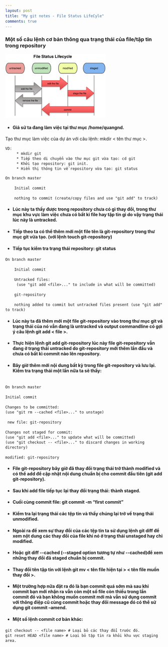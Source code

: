 ```yaml
---
layout: post
title: "My git notes - File Status LifeCyle"
comments: true
---
```


### Một số câu lệnh cơ bản thông qua trạng thái của file/tập tin trong repository

![File Status LifeCyle](https://raw.githubusercontent.com/qndev/blog/gh-pages/images/posts/gitstatus.png)

<!--more-->

* #### Giả sử ta đang làm việc tại thư mục /home/quangnd.

Tạo thư mục làm việc của dự án với câu lệnh: mkdir < tên thư mục >.

```console
VD:
     * mkdir git
     * Tiếp theo di chuyển vào thư mục git vừa tạo: cd git
     * Khởi tạo repository: git init.
     * Hiển thị thông tin về repository vừa tạo: git status
```

```console
On branch master

    Initial commit

    nothing to commit (create/copy files and use "git add" to track)
```

* #### Lúc này ta thấy được trong repository chưa có gì thay đổi, trong thư mục khu vực làm việc chưa có bất kì file hay tập tin gì do vậy trạng thái lúc này là untracked.


* #### Tiếp theo ta có thể thêm mới một file tên là git-repository trong thư mục git vừa tạo. (với lệnh touch git-repository)

* #### Tiếp tục kiểm tra trạng thái repository: git status

```console
On branch master

    Initial commit

    Untracked files:
     (use "git add <file>..." to include in what will be committed)

    git-repository

    nothing added to commit but untracked files present (use "git add" to track)
```

* #### Lúc này ta đã thêm mới một file git-repository vào trong thư mục git và trạng thái của nó vẫn đang là untracked và output commandline có gợi ý câu lệnh git add < file >.

* #### Thực hiện lệnh git add git-repository lúc này file git-repository vẫn đang ở trạng thái untracked do git-repository mới thêm lần đầu và chưa có bất kì commit nào lên repository.

* #### Bây giờ thêm mới nội dung bất kỳ trong file git-repository và lưu lại. Kiểm tra trạng thái một lần nữa ta sẽ thấy:

```console

On branch master

Initial commit

Changes to be committed:
(use "git rm --cached <file>..." to unstage)

 new file: git-repository

Changes not staged for commit:
(use "git add <file>..." to update what will be committed)
(use "git checkout -- <file>..." to discard changes in working directory)

modified: git-repository

```

* #### File git-repository bây giờ đã thay đổi trạng thái trở thành modified và có thể add để cập nhật nội dung chuẩn bị cho commit đầu tiên (git add git-repository).

* #### Sau khi add file tiếp tục lại thay đổi trạng thái: thành staged.

* #### Cuối cùng commit file: git commit -m “first commit”

* #### Kiểm tra lại trạng thái các tệp tin và thấy chúng lại trở về trạng thái unmodified.

* #### Ngoài ra để xem sự thay đổi của các tệp tin ta sử dụng lệnh git diff để xem nột dung các thay đổi của file khi nó ở trạng thái unstaged hay chỉ modified.

* #### Hoặc git diff --cached (--staged option tương tự như --cached)để xem những thay đổi đã staged chuẩn bị commit.

* #### Thay đổi tên tập tin với lệnh git mv < tên file hiện tại > < tên file muốn thay đổi >.

* #### Một trường hợp nữa đặt ra đó là bạn commit quá sớm mà sau khi commit bạn mới nhận ra vẫn còn một số file còn thiếu trong lần commit đó và bạn không muốn commit mới mà vẫn sử dụng commit với thông điệp cũ cùng commit hoặc thay đổi message đó có thể sử dụng git commit –amend.

* #### Một số lệnh commit cơ bản khác:

```console
git checkout -- <file name> # Loại bỏ các thay đổi trước đó.
git reset HEAD <file name> # Loại bỏ tập tin ra khỏi khu vực staging area.
```
